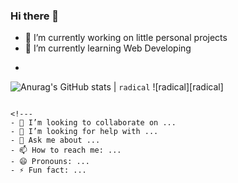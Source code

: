 ### Hi there 👋

- 🔭 I’m currently working on little personal projects
- 🌱 I’m currently learning Web Developing
- ```md
![Anurag's GitHub stats](https://github-readme-stats.vercel.app/api?username=anuraghazra&theme=dark&show_icons=true)
| `radical` ![radical][radical] 
```

<!---
- 👯 I’m looking to collaborate on ...
- 🤔 I’m looking for help with ...
- 💬 Ask me about ...
- 📫 How to reach me: ...
- 😄 Pronouns: ...
- ⚡ Fun fact: ...

